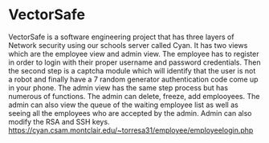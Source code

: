 # VectorSafe
VectorSafe is a software engineering project that has three layers of Network security using our schools server called Cyan. It has two views which are the employee view and admin view. The employee has to register in order to login with their proper username and password credentials. Then the second step is a captcha module which will identify that the user is not a robot and finally have a 7 random generator authentication code come up in your phone. The admin view has the same step process but has numerous of functions. The admin can delete, freeze, add emplooyees. The admin can also view the queue of the waiting employee list as well as seeing all the employees who are accepted by the admin. Admin can also modify the RSA and SSH keys. 
https://cyan.csam.montclair.edu/~torresa31/employee/employeelogin.php
